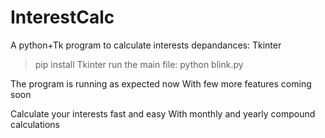 # InterestCalc
A python+Tk program to calculate interests
depandances:
Tkinter
>pip install Tkinter
run the main file:
>python blink.py

The program is running as expected now
With few more features coming soon

Calculate your interests fast and easy
With monthly and yearly compound 
calculations 

